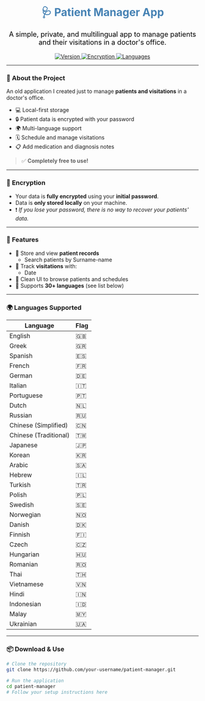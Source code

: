 <h1 align="center" style="color:steelblue;">🩺 Patient Manager App</h1>

<p align="center" style="color:black; font-size:18px;">
A simple, private, and multilingual app to manage patients and their visitations in a doctor's office.
</p>

<p align="center">
  <a href="#features">
    <img src="https://img.shields.io/badge/Version-1.0-steelblue?style=for-the-badge&logo=github" alt="Version">
  </a>
  <a href="#encryption">
    <img src="https://img.shields.io/badge/Encrypted-Yes-black?style=for-the-badge&logo=lock" alt="Encryption">
  </a>
  <a href="#languages-supported">
    <img src="https://img.shields.io/badge/Languages-30+-steelblue?style=for-the-badge&logo=googletranslate" alt="Languages">
  </a>
</p>

---

### 📝 About the Project

An old application I created just to manage **patients and visitations** in a doctor's office.

- 💻 Local-first storage  
- 🔒 Patient data is encrypted with your password  
- 🌍 Multi-language support  
- 🗓️ Schedule and manage visitations  
- 📋 Add medication and diagnosis notes  

> ✅ **Completely free to use!**

---

### 🔐 Encryption

- Your data is **fully encrypted** using your **initial password**.  
- Data is **only stored locally** on your machine.  
- ❗ _If you lose your password, there is no way to recover your patients' data._

---

### 🌟 Features

- 👤 Store and view **patient records**
  - Search patients by Surname-name 
- 📅 Track **visitations** with:
  - Date  
- 🧭 Clean UI to browse patients and schedules  
- 💬 Supports **30+ languages** (see list below)

---

### 🌍 Languages Supported

| Language | Flag |
|---------|------|
| English | 🇬🇧 |
| Greek   | 🇬🇷 |
| Spanish | 🇪🇸 |
| French  | 🇫🇷 |
| German  | 🇩🇪 |
| Italian | 🇮🇹 |
| Portuguese | 🇵🇹 |
| Dutch       | 🇳🇱 |
| Russian     | 🇷🇺 |
| Chinese (Simplified) | 🇨🇳 |
| Chinese (Traditional) | 🇹🇼 |
| Japanese   | 🇯🇵 |
| Korean     | 🇰🇷 |
| Arabic     | 🇸🇦 |
| Hebrew     | 🇮🇱 |
| Turkish    | 🇹🇷 |
| Polish     | 🇵🇱 |
| Swedish    | 🇸🇪 |
| Norwegian  | 🇳🇴 |
| Danish     | 🇩🇰 |
| Finnish    | 🇫🇮 |
| Czech      | 🇨🇿 |
| Hungarian  | 🇭🇺 |
| Romanian   | 🇷🇴 |
| Thai       | 🇹🇭 |
| Vietnamese | 🇻🇳 |
| Hindi      | 🇮🇳 |
| Indonesian | 🇮🇩 |
| Malay      | 🇲🇾 |
| Ukrainian  | 🇺🇦 |

---

### 📦 Download & Use

```bash
# Clone the repository
git clone https://github.com/your-username/patient-manager.git

# Run the application
cd patient-manager
# Follow your setup instructions here
